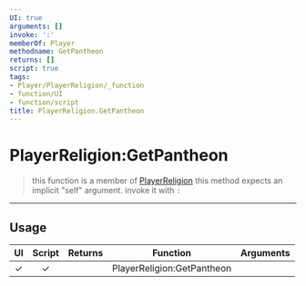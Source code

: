 ```yaml
---
UI: true
arguments: []
invoke: ':'
memberOf: Player
methodname: GetPantheon
returns: []
script: true
tags:
- Player/PlayerReligion/_function
- function/UI
- function/script
title: PlayerReligion.GetPantheon
---
```

# PlayerReligion:GetPantheon
> this function is a member of [PlayerReligion](civ-6/lua/PlayerReligion.md)
> this method expects an implicit "self" argument. invoke it with `:`
-----
## Usage
|  UI | Script | Returns | Function | Arguments |
|:---:|:------:|-------:|:--------:|:---------|
|✓|✓||PlayerReligion:GetPantheon||
